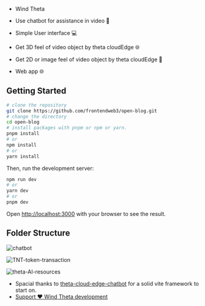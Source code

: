 - Wind Theta
  
- Use chatbot for assistance in video 🤖
- Simple User interface 💻
- Get 3D feel of video object by theta cloudEdge 🌐
- Get 2D or image feel of video object by theta cloudEdge 🎨
- Web app 🌐

## Getting Started

```bash
# clone the repository
git clone https://github.com/frontendweb3/open-blog.git
# change the directory
cd open-blog
# install packages with pnpm or npm or yarn.
pnpm install
# or
npm install
# or
yarn install
```

Then, run the development server:

```bash
npm run dev
# or
yarn dev
# or
pnpm dev
```

Open [http://localhost:3000](http://localhost:3000) with your browser to see the result.

## Folder Structure


![chatbot](https://i.ibb.co/9W7gKzY/chatbot.png)

![TNT-token-transaction](https://i.ibb.co/59RyBF8/TNT-token-transaction.png)

![theta-AI-resources](https://i.ibb.co/28TxhnY/theta-AI-resources.png)


- Spacial thanks to [theta-cloud-edge-chatbot](https://github.com/thetatoken/theta-edgecloud-chatbot-example) for a solid vite framework to start on.
- [Support ❤️ Wind Theta development](https://paystack.com/pay/k5d081jhak)
